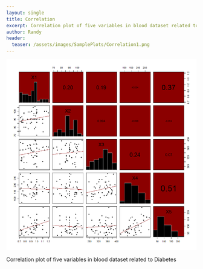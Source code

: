 ```yaml
---
layout: single
title: Correlation
excerpt: Correlation plot of five variables in blood dataset related to Diabetes
author: Randy
header:
  teaser: /assets/images/SamplePlots/Correlation1.png
---
```


![](/assets/images/SamplePlots/Correlation1.png)

Correlation plot of five variables in blood dataset related to Diabetes